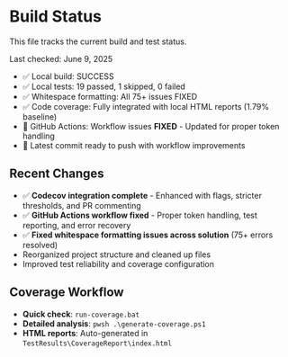 # Build Status

This file tracks the current build and test status.

Last checked: June 9, 2025
- ✅ Local build: SUCCESS  
- ✅ Local tests: 19 passed, 1 skipped, 0 failed
- ✅ Whitespace formatting: All 75+ issues FIXED
- ✅ Code coverage: Fully integrated with local HTML reports (1.79% baseline)
- 🔧 GitHub Actions: Workflow issues **FIXED** - Updated for proper token handling
- 🚀 Latest commit ready to push with workflow improvements

## Recent Changes
- ✅ **Codecov integration complete** - Enhanced with flags, stricter thresholds, and PR commenting
- ✅ **GitHub Actions workflow fixed** - Proper token handling, test reporting, and error recovery
- ✅ **Fixed whitespace formatting issues across solution** (75+ errors resolved)
- Reorganized project structure and cleaned up files
- Improved test reliability and coverage configuration

## Coverage Workflow
- **Quick check**: `run-coverage.bat`
- **Detailed analysis**: `pwsh .\generate-coverage.ps1`
- **HTML reports**: Auto-generated in `TestResults\CoverageReport\index.html`
